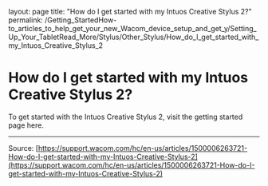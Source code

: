 layout: page
title: "How do I get started with my Intuos Creative Stylus 2?"
permalink: /Getting_StartedHow-to_articles_to_help_get_your_new_Wacom_device_setup_and_get_y/Setting_Up_Your_TabletRead_More/Stylus/Other_Stylus/How_do_I_get_started_with_my_Intuos_Creative_Stylus_2

# How do I get started with my Intuos Creative Stylus 2?

To get started with the Intuos Creative Stylus 2, visit the getting started page here.

---
Source: [https://support.wacom.com/hc/en-us/articles/1500006263721-How-do-I-get-started-with-my-Intuos-Creative-Stylus-2](https://support.wacom.com/hc/en-us/articles/1500006263721-How-do-I-get-started-with-my-Intuos-Creative-Stylus-2)
